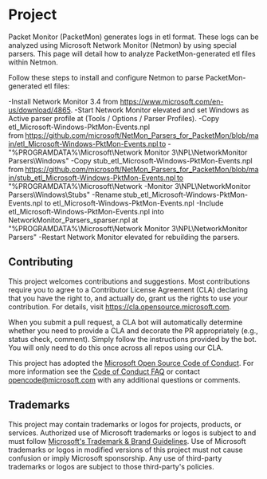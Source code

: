 # Project

Packet Monitor (PacketMon) generates logs in etl format. These logs can be analyzed using Microsoft Network Monitor (Netmon) by using special parsers. This page will detail how to analyze PacketMon-generated etl files within Netmon.

Follow these steps to install and configure Netmon to parse PacketMon-generated etl files:

-Install Network Monitor 3.4 from https://www.microsoft.com/en-us/download/4865.
-Start Network Monitor elevated and set Windows as Active parser profile at (Tools / Options / Parser Profiles).
-Copy etl_Microsoft-Windows-PktMon-Events.npl from https://github.com/microsoft/NetMon_Parsers_for_PacketMon/blob/main/etl_Microsoft-Windows-PktMon-Events.npl to -"%PROGRAMDATA%\Microsoft\Network Monitor 3\NPL\NetworkMonitor Parsers\Windows"
-Copy stub_etl_Microsoft-Windows-PktMon-Events.npl from https://github.com/microsoft/NetMon_Parsers_for_PacketMon/blob/main/stub_etl_Microsoft-Windows-PktMon-Events.npl to "%PROGRAMDATA%\Microsoft\Network -Monitor 3\NPL\NetworkMonitor Parsers\Windows\Stubs"
-Rename stub_etl_Microsoft-Windows-PktMon-Events.npl to etl_Microsoft-Windows-PktMon-Events.npl
-Include etl_Microsoft-Windows-PktMon-Events.npl into NetworkMonitor_Parsers_sparser.npl at "%PROGRAMDATA%\Microsoft\Network Monitor 3\NPL\NetworkMonitor Parsers"
-Restart Network Monitor elevated for rebuilding the parsers.

## Contributing

This project welcomes contributions and suggestions.  Most contributions require you to agree to a
Contributor License Agreement (CLA) declaring that you have the right to, and actually do, grant us
the rights to use your contribution. For details, visit https://cla.opensource.microsoft.com.

When you submit a pull request, a CLA bot will automatically determine whether you need to provide
a CLA and decorate the PR appropriately (e.g., status check, comment). Simply follow the instructions
provided by the bot. You will only need to do this once across all repos using our CLA.

This project has adopted the [Microsoft Open Source Code of Conduct](https://opensource.microsoft.com/codeofconduct/).
For more information see the [Code of Conduct FAQ](https://opensource.microsoft.com/codeofconduct/faq/) or
contact [opencode@microsoft.com](mailto:opencode@microsoft.com) with any additional questions or comments.

## Trademarks

This project may contain trademarks or logos for projects, products, or services. Authorized use of Microsoft 
trademarks or logos is subject to and must follow 
[Microsoft's Trademark & Brand Guidelines](https://www.microsoft.com/en-us/legal/intellectualproperty/trademarks/usage/general).
Use of Microsoft trademarks or logos in modified versions of this project must not cause confusion or imply Microsoft sponsorship.
Any use of third-party trademarks or logos are subject to those third-party's policies.
